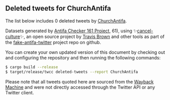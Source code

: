 ## Deleted tweets for ChurchAntifa

The list below includes 0 deleted tweets by
[ChurchAntifa](https://twitter.com/ChurchAntifa).



Datasets generated by [Antifa Checker 161 Project](https://twitter.com/antifacheck161), 61), using ✨[cancel-culture](https://github.com/travisbrown/cancel-culture)✨, an open source project by 
[Travis Brown](https://twitter.com/travisbrown) and other tools as part of the 
[fake-antifa-twitter](https://github.com/antifacheck161/fake-antifa-twitter) project repo on github.

You can create your own updated version of this document by checking out and configuring the
repository and then running the following commands:

```bash
$ cargo build --release
$ target/release/twcc deleted-tweets --report ChurchAntifa
```

Please note that all tweets quoted here are sourced from the
[Wayback Machine](https://web.archive.org) and were not directly accessed through the Twitter API or
any Twitter client.

